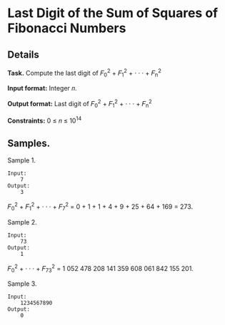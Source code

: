 # Last Digit of the Sum of Squares of Fibonacci Numbers


## Details
**Task.** 
Compute the last digit of 𝐹<sub>0</sub><sup>2</sup> + 𝐹<sub>1</sub><sup>2</sup> + · · · + 𝐹<sub>n</sub><sup>2</sup>


**Input format:** 
Integer 𝑛.

**Output format:** 
Last digit of 𝐹<sub>0</sub><sup>2</sup> + 𝐹<sub>1</sub><sup>2</sup> + · · · + 𝐹<sub>n</sub><sup>2</sup>

**Constraints:** 
0 ≤ 𝑛 ≤ 10<sup>14</sup>


## Samples.
Sample 1.

    Input:
        7
    Output:
        3
𝐹<sub>0</sub><sup>2</sup> + 𝐹<sub>1</sub><sup>2</sup> + · · · + 𝐹<sub>7</sub><sup>2</sup> = 0 + 1 + 1 + 4 + 9 + 25 + 64 + 169 = 273.

Sample 2.

    Input:
        73
    Output:
        1

𝐹<sub>0</sub><sup>2</sup> + · · · + 𝐹<sub>73</sub><sup>2</sup> = 1 052 478 208 141 359 608 061 842 155 201.

Sample 3.

    Input:
        1234567890
    Output:
        0
